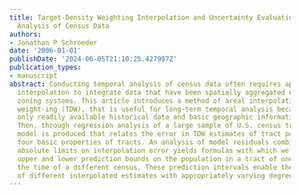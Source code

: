 ```yaml
---
title: Target-Density Weighting Interpolation and Uncertainty Evaluation for Temporal
  Analysis of Census Data
authors:
- Jonathan P Schroeder
date: '2006-01-01'
publishDate: '2024-06-05T21:10:25.427987Z'
publication_types:
- manuscript
abstract: Conducting temporal analysis of census data often requires applying areal
  interpolation to integrate data that have been spatially aggregated using incompatible
  zoning systems. This article introduces a method of areal interpolation, target-density
  weight-ing (TDW), that is useful for long-term temporal analysis because it requires
  only readily available historical data and basic geographic information system operations.
  Then, through regression analysis of a large sample of U.S. census tract data, a
  model is produced that relates the error in TDW estimates of tract population to
  four basic properties of tracts. An analysis of model residuals combined with theorized
  absolute limits on interpolation error yields formulas with which we can compute
  upper and lower prediction bounds on the population in a tract of one census at
  the time of a different census. These prediction intervals enable the interpretation
  of different interpolated estimates with appropriately varying degrees of uncertainty.
---
```

